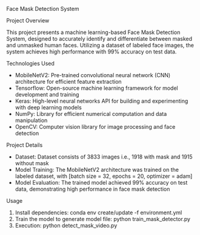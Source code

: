 Face Mask Detection System

Project Overview

This project presents a machine learning-based Face Mask Detection System, designed to accurately identify and differentiate between masked and unmasked human faces. Utilizing a dataset of labeled face images, the system achieves high performance with 99% accuracy on test data.

Technologies Used

- MobileNetV2: Pre-trained convolutional neural network (CNN) architecture for efficient feature extraction
- Tensorflow: Open-source machine learning framework for model development and training
- Keras: High-level neural networks API for building and experimenting with deep learning models
- NumPy: Library for efficient numerical computation and data manipulation
- OpenCV: Computer vision library for image processing and face detection

Project Details

- Dataset: Dataset consists of 3833 images i.e., 1918 with mask and 1915 without mask
- Model Training: The MobileNetV2 architecture was trained on the labeled dataset, with [batch size = 32, epochs = 20, optimizer = adam]
- Model Evaluation: The trained model achieved 99% accuracy on test data, demonstrating high performance in face mask detection

Usage

1. Install dependencies: conda env create/update -f environment.yml
2. Train the model to generate model file: python train_mask_detector.py
3. Execution: python detect_mask_video.py
